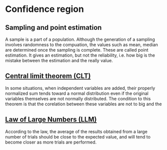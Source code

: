 # Confidence region

## Sampling and point estimation

A sample is a part of a population. Although the generation of a sampling involves randomness to the compuation, the values such as mean, median are determined once the sampling is complete. These are called point estimation. It gives an estimation, but not the reliability, i.e. how big is the mistake between the estimation and the really value.

## [Central limit theorem (CLT)](https://en.wikipedia.org/wiki/Central_limit_theorem)

In some situations, when independent variables are added, their properly normalized sum tends toward a normal distribution even if the original variables themselves are not normally distributed. The condition to this theorem is that the corelation between these variables are not to big and the 

## [Law of Large Numbers (LLM)](https://en.wikipedia.org/wiki/Law_of_large_numbers)

 According to the law, the average of the results obtained from a large number of trials should be close to the expected value, and will tend to become closer as more trials are performed.
